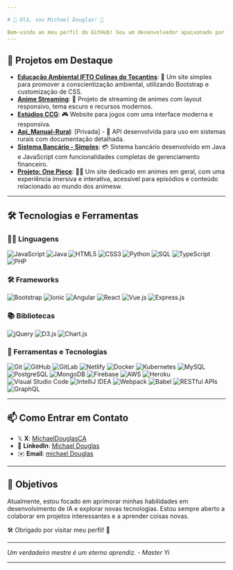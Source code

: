 ```yaml
---

# 👑 Olá, sou Michael Douglas! 👋

Bem-vindo ao meu perfil do GitHub! Sou um desenvolvedor apaixonado por tecnologia, com experiência em diversas áreas de desenvolvimento web e software. Aqui você encontrará uma coleção dos meus projetos mais recentes e interessantes.
---
```

## 🚀 Projetos em Destaque

- **[Educação Ambiental IFTO Colinas do Tocantins](https://michaeldouglasca.github.io/Educacao-Ambiental-IFTO-Colinas-do-Tocantins/)**: 🌿 Um site simples para promover a conscientização ambiental, utilizando Bootstrap e customização de CSS.
- **[Anime Streaming](https://ccg-studios.netlify.app/)**: 🎥 Projeto de streaming de animes com layout responsivo, tema escuro e recursos modernos.
- **[Estúdios CCG](https://ccg-studios.netlify.app/)**: 🎮 Website para jogos com uma interface moderna e responsiva.
- **[Api_Manual-Rural](#)**: [Privada] - 🌾 API desenvolvida para uso em sistemas rurais com documentação detalhada.
- **[Sistema Bancário - Simples](https://github.com/MichaelDouglasCA/Sistema-Bancario)**: 💳 Sistema bancário desenvolvido em Java e JavaScript com funcionalidades completas de gerenciamento financeiro.
- **[Projeto: One Piece](#)**: 🏴‍☠️ Um site dedicado em animes em geral, com uma experiência imersiva e interativa, acessível para episódios e conteúdo relacionado ao mundo dos animesw.
  
---
## 🛠 Tecnologias e Ferramentas

### 🧑‍💻 Linguagens

![JavaScript](https://img.shields.io/badge/-JavaScript-F7DF1C?logo=javascript&logoColor=black)
![Java](https://img.shields.io/badge/-Java-007396?logo=java&logoColor=white)
![HTML5](https://img.shields.io/badge/-HTML5-E34F26?logo=html5&logoColor=white)
![CSS3](https://img.shields.io/badge/-CSS3-1572B6?logo=css3&logoColor=white)
![Python](https://img.shields.io/badge/-Python-3776AB?logo=python&logoColor=white)
![SQL](https://img.shields.io/badge/-SQL-003B57?logo=postgresql&logoColor=white)
![TypeScript](https://img.shields.io/badge/-TypeScript-007ACC?logo=typescript&logoColor=white)
![PHP](https://img.shields.io/badge/-PHP-777BB4?logo=php&logoColor=white)

### 🛠 Frameworks

![Bootstrap](https://img.shields.io/badge/-Bootstrap-563D7C?logo=bootstrap&logoColor=white)
![Ionic](https://img.shields.io/badge/-Ionic-3880FF?logo=ionic&logoColor=white)
![Angular](https://img.shields.io/badge/-Angular-DD0031?logo=angular&logoColor=white)
![React](https://img.shields.io/badge/-React-61DAFB?logo=react&logoColor=black)
![Vue.js](https://img.shields.io/badge/-Vue.js-4FC08D?logo=vue.js&logoColor=white)
![Express.js](https://img.shields.io/badge/-Express.js-000000?logo=express&logoColor=white)

### 📚 Bibliotecas

![jQuery](https://img.shields.io/badge/-jQuery-0769AD?logo=jquery&logoColor=white)
![D3.js](https://img.shields.io/badge/-D3.js-F9A03C?logo=d3.js&logoColor=black)
![Chart.js](https://img.shields.io/badge/-Chart.js-F53838?logo=chart.js&logoColor=white)

### 🧰 Ferramentas e Tecnologias

![Git](https://img.shields.io/badge/-Git-F05032?logo=git&logoColor=white)
![GitHub](https://img.shields.io/badge/-GitHub-181717?logo=github&logoColor=white)
![GitLab](https://img.shields.io/badge/-GitLab-FC6D26?logo=gitlab&logoColor=white)
![Netlify](https://img.shields.io/badge/-Netlify-00C7B7?logo=netlify&logoColor=white)
![Docker](https://img.shields.io/badge/-Docker-2496ED?logo=docker&logoColor=white)
![Kubernetes](https://img.shields.io/badge/-Kubernetes-326CE5?logo=kubernetes&logoColor=white)
![MySQL](https://img.shields.io/badge/-MySQL-4479A1?logo=mysql&logoColor=white)
![PostgreSQL](https://img.shields.io/badge/-PostgreSQL-4169E1?logo=postgresql&logoColor=white)
![MongoDB](https://img.shields.io/badge/-MongoDB-47A248?logo=mongodb&logoColor=white)
![Firebase](https://img.shields.io/badge/-Firebase-F7DF1C?logo=firebase&logoColor=black)
![AWS](https://img.shields.io/badge/-AWS-232F3E?logo=amazonaws&logoColor=white)
![Heroku](https://img.shields.io/badge/-Heroku-430098?logo=heroku&logoColor=white)
![Visual Studio Code](https://img.shields.io/badge/-Visual%20Studio%20Code-007ACC?logo=visual-studio-code&logoColor=white)
![IntelliJ IDEA](https://img.shields.io/badge/-IntelliJ%20IDEA-000000?logo=intellij-idea&logoColor=white)
![Webpack](https://img.shields.io/badge/-Webpack-8DD6F9?logo=webpack&logoColor=black)
![Babel](https://img.shields.io/badge/-Babel-F9DC3E?logo=babel&logoColor=black)
![RESTful APIs](https://img.shields.io/badge/-RESTful%20APIs-00C7B7?logo=api&logoColor=white)
![GraphQL](https://img.shields.io/badge/-GraphQL-E434AA?logo=graphql&logoColor=white)

---

## 📫 Como Entrar em Contato

- 𝕏 **X**: [MichaelDouglasCA](https://x.com/MichaelCCG96710) 
- 💼 **LinkedIn**: [Michael Douglas](https://www.linkedin.com/in/michael-douglas/) 
- ✉️ **Email**: [michael Douglas](mailto:michaeldouglascruzalves@gmail.com)
---

## 🎯 Objetivos

Atualmente, estou focado em aprimorar minhas habilidades em desenvolvimento de IA e explorar novas tecnologias. Estou sempre aberto a colaborar em projetos interessantes e a aprender coisas novas.

🛠️ Obrigado por visitar meu perfil! 🚀

---

*Um verdadeiro mestre é um eterno aprendiz. - Master Yi*

---
